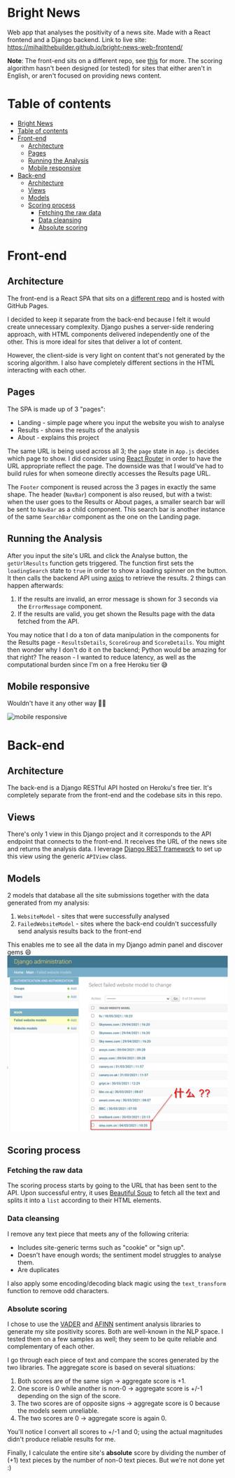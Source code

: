 # Bright News
Web app that analyses the positivity of a news site. Made with a React frontend and a Django backend. Link to live site: https://mihailthebuilder.github.io/bright-news-web-frontend/

**Note**: The front-end sits on a different repo, see [this](#architecture) for more. The scoring algorithm hasn't been designed (or tested) for sites that either aren't in English, or aren't focused on providing news content.

# Table of contents
- [Bright News](#bright-news)
- [Table of contents](#table-of-contents)
- [Front-end](#front-end)
  - [Architecture](#architecture)
  - [Pages](#pages)
  - [Running the Analysis](#running-the-analysis)
  - [Mobile responsive](#mobile-responsive)
- [Back-end](#back-end)
  - [Architecture](#architecture-1)
  - [Views](#views)
  - [Models](#models)
  - [Scoring process](#scoring-process)
    - [Fetching the raw data](#fetching-the-raw-data)
    - [Data cleansing](#data-cleansing)
    - [Absolute scoring](#absolute-scoring)

# Front-end

## Architecture

The front-end is a React SPA that sits on a [different repo](https://github.com/mihailthebuilder/bright-news-web-frontend) and is hosted with GitHub Pages. 

I decided to keep it separate from the back-end because I felt it would create unnecessary complexity. Django pushes a server-side rendering approach, with HTML components delivered independently one of the other. This is more ideal for sites that deliver a lot of content.

However, the client-side is very light on content that's not generated by the scoring algorithm. I also have completely different sections in the HTML interacting with each other.

## Pages

The SPA is made up of 3 "pages": 
- Landing - simple page where you input the website you wish to analyse
- Results - shows the results of the analysis
- About - explains this project

The same URL is being used across all 3; the `page` state in `App.js` decides which page to show. I did consider using [React Router](https://reactrouter.com/) in order to have the URL appropriate reflect the page. The downside was that I would've had to build rules for when someone directly accesses the Results page URL.

The `Footer` component is reused across the 3 pages in exactly the same shape. The header (`NavBar`) component is also reused, but with a twist: when the user goes to the Results or About pages, a smaller search bar will be sent to `NavBar` as a child component. This search bar is another instance of the same `SearchBar` component as the one on the Landing page.

## Running the Analysis
After you input the site's URL and click the Analyse button, the `getUrlResults` function gets triggered. The function first sets the `loadingSearch` state to `true` in order to show a loading spinner on the button. It then calls the backend API using [axios](https://www.npmjs.com/package/axios) to retrieve the results. 2 things can happen afterwards:
1. If the results are invalid, an error message is shown for 3 seconds via the `ErrorMessage` component.
2. If the results are valid, you get shown the Results page with the data fetched from the API.

You may notice that I do a ton of data manipulation in the components for the Results page - `ResultsDetails`, `ScoreGroup` and `ScoreDetails`. You might then wonder why I don't do it on the backend; Python would be amazing for that right? The reason - I wanted to reduce latency, as well as the computational burden since I'm on a free Heroku tier 😅

## Mobile responsive

Wouldn't have it any other way 📱🔥

![mobile responsive](demo/mobile-responsive.gif)

# Back-end

## Architecture

The back-end is a Django RESTful API hosted on Heroku's free tier. It's completely separate from the front-end and the codebase sits in this repo. 

## Views

There's only 1 view in this Django project and it corresponds to the API endpoint that connects to the front-end. It receives the URL of the news site and returns the analysis data. I leverage [Django REST framework](https://www.django-rest-framework.org/) to set up this view using the generic `APIView` class.

## Models
2 models that database all the site submissions together with the data generated from my analysis:
1. `WebsiteModel` - sites that were successfully analysed
2. `FailedWebsiteModel` - sites where the back-end couldn't successfully send analysis results back to the front-end

This enables me to see all the data in my Django admin panel and discover gems 😄
![models](demo/models.png)

## Scoring process

### Fetching the raw data

The scoring process starts by going to the URL that has been sent to the API. Upon successful entry, it uses [Beautiful Soup](https://www.crummy.com/software/BeautifulSoup/bs4/doc/) to fetch all the text and splits it into a `list` according to their HTML elements. 

### Data cleansing

I remove any text piece that meets any of the following criteria:
- Includes site-generic terms such as "cookie" or "sign up".
- Doesn't have enough words; the sentiment model struggles to analyse them.
- Are duplicates

I also apply some encoding/decoding black magic using the `text_transform` function to remove odd characters.

### Absolute scoring

I chose to use the [VADER](https://github.com/cjhutto/vaderSentiment) and [AFINN](https://github.com/fnielsen/afinn) sentiment analysis libraries to generate my site positivity scores. Both are well-known in the NLP space. I tested them on a few samples as well; they seem to be quite reliable and complementary of each other.

I go through each piece of text and compare the scores generated by the two libraries. The aggregate score is based on several situations:
1. Both scores are of the same sign -> aggregate score is +1.
2. One score is 0 while another is non-0 -> aggregate score is +/-1 depending on the sign of the score.
3. The two scores are of opposite signs -> aggregate score is 0 because the models seem unreliable.
4. The two scores are 0 -> aggregate score is again 0.

You'll notice I convert all scores to +/-1 and 0; using the actual magnitudes didn't produce reliable results for me.

Finally, I calculate the entire site's **absolute** score by dividing the number of (+1) text pieces by the number of non-0 text pieces. But we're not done yet :)

